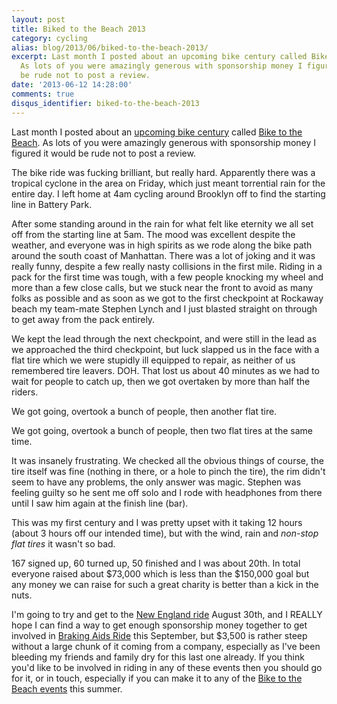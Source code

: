 ```yaml
---
layout: post
title: Biked to the Beach 2013
category: cycling
alias: blog/2013/06/biked-to-the-beach-2013/
excerpt: Last month I posted about an upcoming bike century called Bike to the Beach.
  As lots of you were amazingly generous with sponsorship money I figured it would
  be rude not to post a review.
date: '2013-06-12 14:28:00'
comments: true
disqus_identifier: biked-to-the-beach-2013
---
```


Last month I posted about an [upcoming bike century](/blog/2013/05/bike-to-the-beach-2013) called [Bike to the Beach](http://www.biketothebeach.org/). As lots of you were amazingly generous with sponsorship money I figured it would be rude not to post a review.

The bike ride was fucking brilliant, but really hard. Apparently there was a tropical cyclone in the area on Friday, which just meant torrential rain for the entire day. I left home at 4am cycling around Brooklyn off to find the starting line in Battery Park.

After some standing around in the rain for what felt like eternity we all set off from the starting line at 5am. The mood was excellent despite the weather, and everyone was in high spirits as we rode along the bike path around the south coast of Manhattan. There was a lot of joking and it was really funny, despite a few really nasty collisions in the first mile. Riding in a pack for the first time was tough, with a few people knocking my wheel and more than a few close calls, but we stuck near the front to avoid as many folks as possible and as soon as we got to the first checkpoint at Rockaway beach my team-mate Stephen Lynch and I just blasted straight on through to get away from the pack entirely.

We kept the lead through the next checkpoint, and were still in the lead as we approached the third checkpoint, but luck slapped us in the face with a flat tire which we were stupidly ill equipped to repair, as neither of us remembered tire leavers. DOH. That lost us about 40 minutes as we had to wait for people to catch up, then we got overtaken by more than half the riders.

We got going, overtook a bunch of people, then another flat tire.

We got going, overtook a bunch of people, then two flat tires at the same time.

It was insanely frustrating. We checked all the obvious things of course, the tire itself was fine (nothing in there, or a hole to pinch the tire), the rim didn't seem to have any problems, the only answer was magic. Stephen was feeling guilty so he sent me off solo and I rode with headphones from there until I saw him again at the finish line (bar).

This was my first century and I was pretty upset with it taking 12 hours (about 3 hours off our intended time), but with the wind, rain and _non-stop flat tires_ it wasn't so bad.

167 signed up, 60 turned up, 50 finished and I was about 20th. In total everyone raised about $73,000 which is less than the $150,000 goal but any money we can raise for such a great charity is better than a kick in the nuts.

I'm going to try and get to the [New England ride](http://biketothebeach.kintera.org/faf/home/default.asp?ievent=1061638) August 30th, and I REALLY hope I can find a way to get enough sponsorship money together to get involved in [Braking Aids Ride](http://brakingaidsride.org) this September, but $3,500 is rather steep without a large chunk of it coming from a company, especially as I've been bleeding my friends and family dry for this last one already. If you think you'd like to be involved in riding in any of these events then you should go for it, or in touch, especially if you can make it to any of the [Bike to the Beach events](http://www.biketothebeach.org/site/c.duIVJdNXKkL2G/b.8515825/k.BE45/Home.htm?sid=381865150) this summer.
